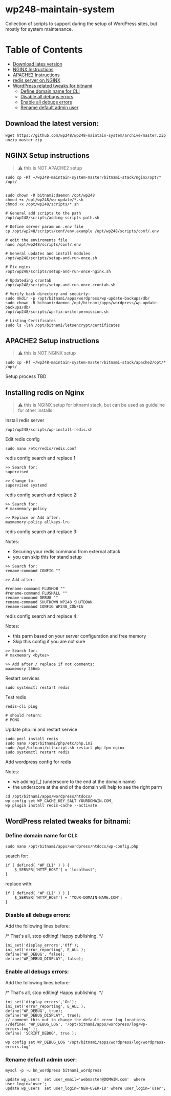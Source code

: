 # wp248-maintain-system
Collection of scripts to support during the setup of WordPress sites, but mostly for system maintenance.
# Table of Contents
* [Download lates version](#setup)
* [NGINX Instructions](#nginx)
* [APACHE2 Instructions](#apach2)
* [redis server on NGINX](#redis-nginx)
* [WordPress related tweaks for bitnami](#wordpress)
    - [Define domain name for CLI](#cli-domain-name)
    - [Disable all debugs errors](#wp-debug-off)
    - [Enable all debugs errors](#wp-debug-on)
    - [Rename default admin user](#wp-rename-admin)

## Download the latest version:<a name="setup" />
```
wget https://github.com/wp248/wp248-maintain-system/archive/master.zip
unzip master.zip
```


## NGINX Setup instructions<a name="nginx" />
> :warning: this is NOT APACHE2 setup


```
sudo cp -Rf ~/wp248-maintain-system-master/bitnami-stack/nginx/opt/* /opt/


sudo chown -R bitnami:daemon /opt/wp248
chmod +x /opt/wp248/wp-update/*.sh
chmod +x /opt/wp248/scripts/*.sh

# General add scripts to the path
/opt/wp248/scripts/adding-scripts-path.sh

# Define server param on .env file
cp /opt/wp248/scripts/conf/env.example /opt/wp248/scripts/conf/.env

# edit the enviroments file
nano /opt/wp248/scripts/conf/.env

# General updates and install modules
/opt/wp248/scripts/setup-and-run-once.sh

# Fix nginx
/opt/wp248/scripts/setup-and-run-once-nginx.sh

# Updateding crontab
/opt/wp248/scripts/setup-and-run-once-crontab.sh

# Verify back directory and secuirty:
sudo mkdir -p /opt/bitnami/apps/wordpress/wp-update-backups/db/
sudo chown -R bitnami:daemon /opt/bitnami/apps/wordpress/wp-update-backups/db/
/opt/wp248/scripts/wp-fix-write-permission.sh

# Listing Certificates
sudo ls -lah /opt/bitnami/letsencrypt/certificates

```

## APACHE2 Setup instructions<a name="apach2" />
> :warning: this is NOT NGINX setup


```
sudo cp -Rf ~/wp248-maintain-system-master/bitnami-stack/apache2/opt/* /opt/
```

Setup process TBD


## Installing redis on Nginx <a name="redis-nginx" />
> :warning: this is NGINX setup for bitnami stack, but can be used as guideline for other installs

Install redis server
```
/opt/wp248/scripts/wp-install-redis.sh
```

Edit redis config
```
sudo nano /etc/redis/redis.conf
```
redis config search and replace 1:
```
>> Search for:
supervised

>> Change to:
supervised systemd
```
redis config search and replace 2:
```
>> Search for:
# maxmemory-policy

>> Replace or Add after:
maxmemory-policy allkeys-lru
```

redis config search and replace 3:

Notes:
* Securing your redis command from external attack
* you can skip this for stand setup
```
>> Search for:
rename-command CONFIG ""

>> Add after:

#rename-command FLUSHDB ""
#rename-command FLUSHALL ""
rename-command DEBUG ""
rename-command SHUTDOWN WP248_SHUTDOWN
rename-command CONFIG WP248_CONFIG
```
redis config search and replace 4:

Notes:
* this parm based on your server configuration and free memory
* Skip this config if you are not sure
```
>> Search for:
# maxmemory <bytes>

>> Add after / replace if not comments:
maxmemory 256mb
```

Restart services
```
sudo systemctl restart redis
```
Test redis
```
redis-cli ping

# should return:
# PONG
```

Update php.ini and restart service
```
sudo pecl install redis
sudo nano /opt/bitnami/php/etc/php.ini
sudo /opt/bitnami/ctlscript.sh restart php-fpm nginx
sudo systemctl restart redis
```
Add wordpress config for redis

Notes:
* we adding [_] (underscore to the end at the domain name)
* the underscore at the end of the domain will help to see the right parm
```
cd /opt/bitnami/apps/wordpress/htdocs/
wp config set WP_CACHE_KEY_SALT YOURDOMAIN.COM_
wp plugin install redis-cache --activate
```

## WordPress related tweaks for bitnami:<a name="wordpress" />

### Define domain name for CLI:<a name="cli-domain-name" />
```
sudo nano /opt/bitnami/apps/wordpress/htdocs/wp-config.php
```
search for:
```
if ( defined( 'WP_CLI' ) ) {
    $_SERVER['HTTP_HOST'] = 'localhost';
}
```
replace with:
```
if ( defined( 'WP_CLI' ) ) {
    $_SERVER['HTTP_HOST'] = 'YOUR-DOMAIN-NAME.COM';
}

```
### Disable all debugs errors:<a name="wp-debug-off" />
Add the following lines before:

/* That's all, stop editing! Happy publishing. */
```
ini_set('display_errors','Off');
ini_set('error_reporting', E_ALL );
define('WP_DEBUG', false);
define('WP_DEBUG_DISPLAY', false);
```
### Enable all debugs errors:<a name="wp-debug-on" />
Add the following lines before:

/* That's all, stop editing! Happy publishing. */
```
ini_set('display_errors','On');
ini_set('error_reporting', E_ALL );
define('WP_DEBUG', true);
define('WP_DEBUG_DISPLAY', true);
// comment this out to change the default error log locations
//define( 'WP_DEBUG_LOG', '/opt/bitnami/apps/wordpress/log/wp-errors.log' );
define( 'SCRIPT_DEBUG', true );

```

```
wp config set WP_DEBUG_LOG '/opt/bitnami/apps/wordpress/log/wordpress-errors.log'
```

### Rename default admin user:<a name="wp-rename-admin" />

```
mysql -p -u bn_wordpress bitnami_wordpress

update wp_users  set user_email='webmaster@DOMAIN.com'  where user_login='user';
update wp_users  set user_login='NEW-USER-ID' where user_login='user';

```

